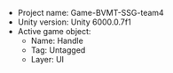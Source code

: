 <!-- UNITY CODE ASSIST INSTRUCTIONS START -->
- Project name: Game-BVMT-SSG-team4
- Unity version: Unity 6000.0.7f1
- Active game object:
  - Name: Handle
  - Tag: Untagged
  - Layer: UI
<!-- UNITY CODE ASSIST INSTRUCTIONS END -->